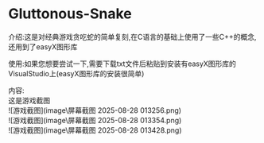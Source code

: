 # Gluttonous-Snake
介绍:这是对经典游戏贪吃蛇的简单复刻,在C语言的基础上使用了一些C++的概念,还用到了easyX图形库

使用:如果您想要尝试一下,需要下载txt文件后粘贴到安装有easyX图形库的VisualStudio上(easyX图形库的安装很简单)

内容:  
这是游戏截图  
![游戏截图](image\屏幕截图 2025-08-28 013256.png)  
![游戏截图](image\屏幕截图 2025-08-28 013354.png)  
![游戏截图](image\屏幕截图 2025-08-28 013428.png)
